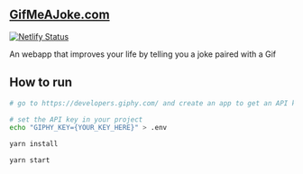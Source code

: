 ## [GifMeAJoke.com](https://gifmeajoke.com)

[![Netlify Status](https://api.netlify.com/api/v1/badges/1955426a-e209-4fb9-8890-76f67a166a32/deploy-status)](https://app.netlify.com/sites/gifmeajoke/deploys)

An webapp that improves your life by telling you a joke paired with a Gif

## How to run

```bash
# go to https://developers.giphy.com/ and create an app to get an API key

# set the API key in your project
echo "GIPHY_KEY={YOUR_KEY_HERE}" > .env

yarn install

yarn start
```
